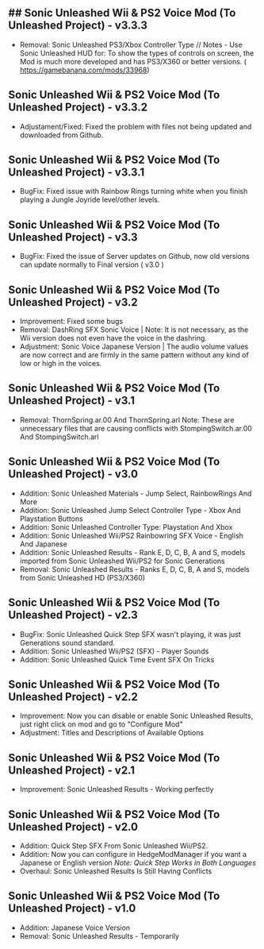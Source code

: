 ## ## Sonic Unleashed Wii & PS2 Voice Mod (To Unleashed Project) - v3.3.3

- Removal: Sonic Unleashed PS3/Xbox Controller Type //
    Notes - Use Sonic Unleashed HUD for: To show the types of controls on screen, the Mod is much more developed and has PS3/X360 or better versions. ( https://gamebanana.com/mods/33968)


## Sonic Unleashed Wii & PS2 Voice Mod (To Unleashed Project) - v3.3.2

- Adjustament/Fixed: Fixed the problem with files not being updated and downloaded from Github.


## Sonic Unleashed Wii & PS2 Voice Mod (To Unleashed Project) - v3.3.1

- BugFix: Fixed issue with Rainbow Rings turning white when you finish playing a Jungle Joyride level/other levels.


## Sonic Unleashed Wii & PS2 Voice Mod (To Unleashed Project) - v3.3

- BugFix: Fixed the issue of Server updates on Github, now old versions can update normally to Final version ( v3.0 )


## Sonic Unleashed Wii & PS2 Voice Mod (To Unleashed Project) - v3.2

- Improvement: Fixed some bugs
- Removal: DashRing SFX Sonic Voice | Note: It is not necessary, as the Wii version does not even have the voice in the dashring.
- Adjustment: Sonic Voice Japanese Version | The audio volume values ​are now correct and are firmly in the same pattern without any kind of low or high in the voices.


## Sonic Unleashed Wii & PS2 Voice Mod (To Unleashed Project) - v3.1

- Removal: ThornSpring.ar.00 And ThornSpring.arl
  Note: These are unnecessary files that are causing conflicts with StompingSwitch.ar.00 And StompingSwitch.arl


## Sonic Unleashed Wii & PS2 Voice Mod (To Unleashed Project) - v3.0

- Addition: Sonic Unleashed Materials - Jump Select, RainbowRings And More
- Addition: Sonic Unleashed Jump Select Controller Type - Xbox And Playstation Buttons
- Addition: Sonic Unleashed Controller Type: Playstation And Xbox
- Addition: Sonic Unleashed Wii/PS2 Rainbowring SFX Voice - English And Japanese
- Addition: Sonic Unleashed Results - Rank E, D, C, B, A and S, models imported from Sonic Unleashed Wii/PS2 for Sonic Generations
- Removal: Sonic Unleashed Results - Ranks E, D, C, B, A and S, models from Sonic Unleashed HD (PS3/X360)


## Sonic Unleashed Wii & PS2 Voice Mod (To Unleashed Project) - v2.3

- BugFix: Sonic Unleashed Quick Step SFX wasn't playing, it was just Generations sound standard.
- Addition: Sonic Unleashed Wii/PS2 (SFX) - Player Sounds
- Addition: Sonic Unleashed Quick Time Event SFX On Tricks


## Sonic Unleashed Wii & PS2 Voice Mod (To Unleashed Project) - v2.2

- Improvement: Now you can disable or enable Sonic Unleashed Results, just right click on mod and go to "Configure Mod"
- Adjustment: Titles and Descriptions of Available Options


## Sonic Unleashed Wii & PS2 Voice Mod (To Unleashed Project) - v2.1

- Improvement: Sonic Unleashed Results - Working perfectly


## Sonic Unleashed Wii & PS2 Voice Mod (To Unleashed Project) - v2.0

- Addition: Quick Step SFX From Sonic Unleashed Wii/PS2.
- Addition: Now you can configure in HedgeModManager if you want a Japanese or English version *Note: Quick Step Works in Both Languages*
- Overhaul: Sonic Unleashed Results Is Still Having Conflicts 


## Sonic Unleashed Wii & PS2 Voice Mod (To Unleashed Project) - v1.0

- Addition: Japanese Voice Version
- Removal: Sonic Unleashed Results - Temporarily
